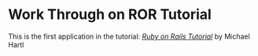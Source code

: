 # Work Through on ROR Tutorial

This is the first application in the tutorial: [*Ruby on Rails Tutorial*](http://railstutorial.org/) by Michael Hartl